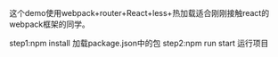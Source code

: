 这个demo使用webpack+router+React+less+热加载适合刚刚接触react的webpack框架的同学。

step1:npm install 加载package.json中的包
step2:npm run start 运行项目



